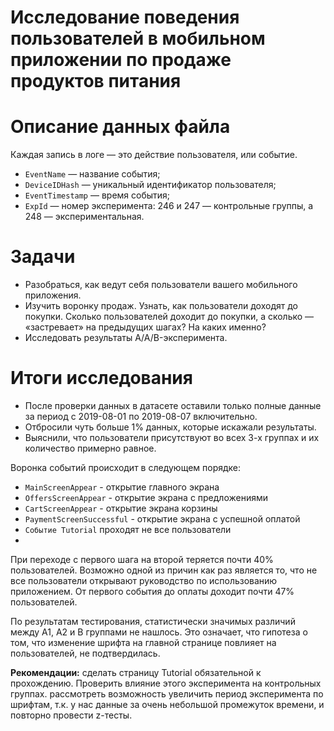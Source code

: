 # Исследование поведения пользователей в мобильном приложении по продаже продуктов питания

# Описание данных файла
Каждая запись в логе — это действие пользователя, или событие.
- `EventName` — название события;
- `DeviceIDHash` — уникальный идентификатор пользователя;
- `EventTimestamp` — время события;
- `ExpId` — номер эксперимента: 246 и 247 — контрольные группы, а 248 — экспериментальная.
  
# Задачи
- Разобраться, как ведут себя пользователи вашего мобильного приложения.
- Изучить воронку продаж. Узнать, как пользователи доходят до покупки. Сколько пользователей доходит до покупки, а сколько — «застревает» на предыдущих шагах? На каких именно?
- Исследовать результаты A/A/B-эксперимента.

# Итоги исследования
- После проверки данных в датасете оставили только полные данные за период с 2019-08-01 по 2019-08-07 включительно.
- Отбросили чуть больше 1% данных, которые искажали результаты.
- Выяснили, что пользователи присутствуют во всех 3-х группах и их количество примерно равное.

  
Воронка событий происходит в следующем порядке:
- `MainScreenAppear` - открытие главного экрана
- `OffersScreenAppear` - открытие экрана с предложениями
- `CartScreenAppear` - открытие экрана корзины
- `PaymentScreenSuccessful` - открытие экрана с успешной оплатой
- `Событие Tutorial` проходят не все пользователи
- 
При переходе с первого шага на второй теряется почти 40% пользователей. Возможно одной из причин как раз является то, что не все пользователи открывают руководство по использованию приложением. От первого события до оплаты доходит почти 47% пользователей.

По результатам тестирования, статистически значимых различий между А1, А2 и В группами не нашлось. Это означает, что гипотеза о том, что изменение шрифта на главной странице повлияет на пользователей, не подтвердилась.   

**Рекомендации:**
сделать страницу Tutorial обязательной к прохождению. Проверить влияние этого эксперимента на контрольных группах.
рассмотреть возможность увеличить период эксперимента по шрифтам, т.к. у нас данные за очень небольшой промежуток времени, и повторно провести z-тесты.
